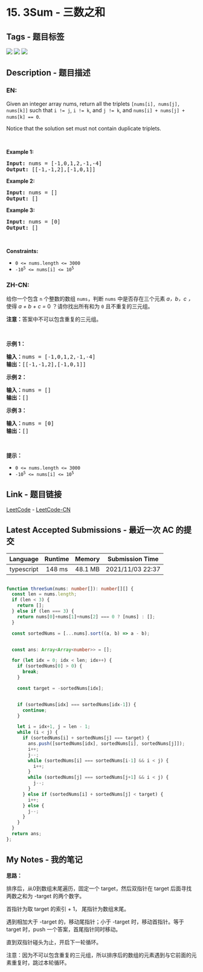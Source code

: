 
# 15. 3Sum - 三数之和

## Tags - 题目标签

 <img src="https://img.shields.io/badge/Array-数组-blue.svg">   <img src="https://img.shields.io/badge/Two Pointers-双指针-blue.svg">   <img src="https://img.shields.io/badge/Sorting-排序-blue.svg">  


## Description - 题目描述

### EN:
<p>Given an integer array nums, return all the triplets <code>[nums[i], nums[j], nums[k]]</code> such that <code>i != j</code>, <code>i != k</code>, and <code>j != k</code>, and <code>nums[i] + nums[j] + nums[k] == 0</code>.</p>

<p>Notice that the solution set must not contain duplicate triplets.</p>

<p>&nbsp;</p>
<p><strong>Example 1:</strong></p>
<pre><strong>Input:</strong> nums = [-1,0,1,2,-1,-4]
<strong>Output:</strong> [[-1,-1,2],[-1,0,1]]
</pre><p><strong>Example 2:</strong></p>
<pre><strong>Input:</strong> nums = []
<strong>Output:</strong> []
</pre><p><strong>Example 3:</strong></p>
<pre><strong>Input:</strong> nums = [0]
<strong>Output:</strong> []
</pre>
<p>&nbsp;</p>
<p><strong>Constraints:</strong></p>

<ul>
	<li><code>0 &lt;= nums.length &lt;= 3000</code></li>
	<li><code>-10<sup>5</sup> &lt;= nums[i] &lt;= 10<sup>5</sup></code></li>
</ul>


### ZH-CN:
<p>给你一个包含 <code>n</code> 个整数的数组 <code>nums</code>，判断 <code>nums</code> 中是否存在三个元素 <em>a，b，c ，</em>使得 <em>a + b + c = </em>0 ？请你找出所有和为 <code>0</code> 且不重复的三元组。</p>

<p><strong>注意：</strong>答案中不可以包含重复的三元组。</p>

<p> </p>

<p><strong>示例 1：</strong></p>

<pre>
<strong>输入：</strong>nums = [-1,0,1,2,-1,-4]
<strong>输出：</strong>[[-1,-1,2],[-1,0,1]]
</pre>

<p><strong>示例 2：</strong></p>

<pre>
<strong>输入：</strong>nums = []
<strong>输出：</strong>[]
</pre>

<p><strong>示例 3：</strong></p>

<pre>
<strong>输入：</strong>nums = [0]
<strong>输出：</strong>[]
</pre>

<p> </p>

<p><strong>提示：</strong></p>

<ul>
	<li><code>0 <= nums.length <= 3000</code></li>
	<li><code>-10<sup>5</sup> <= nums[i] <= 10<sup>5</sup></code></li>
</ul>



## Link - 题目链接

[LeetCode](https://leetcode.com/problems/3sum/description/)  -  [LeetCode-CN](https://leetcode.cn/problems/3sum/description/)
## Latest Accepted Submissions - 最近一次 AC 的提交


| Language | Runtime | Memory | Submission Time |
|:---:|:---:|:---:|:---:|
| typescript  | 148 ms | 48.1 MB | 2021/11/03 22:37 |

```typescript

function threeSum(nums: number[]): number[][] {
  const len = nums.length; 
  if (len < 3) {
    return [];
  } else if (len === 3) {
    return nums[0]+nums[1]+nums[2] === 0 ? [nums] : [];
  }

  const sortedNums = [...nums].sort((a, b) => a - b);


  const ans: Array<Array<number>> = [];

  for (let idx = 0; idx < len; idx++) {
    if (sortedNums[0] > 0) {
      break;
    }

    const target = -sortedNums[idx];


    if (sortedNums[idx] === sortedNums[idx-1]) {
      continue;
    }

    let i = idx+1, j = len - 1;
    while (i < j) {
      if (sortedNums[i] + sortedNums[j] === target) {
        ans.push([sortedNums[idx], sortedNums[i], sortedNums[j]]);
        i++;
        j--;
        while (sortedNums[i] === sortedNums[i-1] && i < j) {
          i++;
        }
        while (sortedNums[j] === sortedNums[j+1] && i < j) {
          j--;
        }
      } else if (sortedNums[i] + sortedNums[j] < target) {
        i++;
      } else {
        j--;
      }
    }
  }
  return ans;
};

```
## My Notes - 我的笔记


**思路：**

排序后，从0到数组末尾遍历，固定一个 target，然后双指针在 target 后面寻找两数之和为 -target 的两个数字。

首指针为取 target 的索引 + 1， 尾指针为数组末尾。

遇到相加大于 -target 的，移动尾指针；小于 -target 时，移动首指针。等于 target 时，push 一个答案，首尾指针同时移动。

直到双指针碰头为止，开启下一轮循环。

注意：因为不可以包含重复的三元组，所以排序后的数组的元素遇到与它前面的元素重复时，跳过本轮循环。


